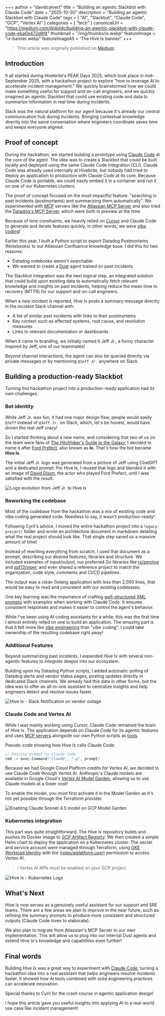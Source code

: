 +++
author = "davidcalvert"
title = "Building an agentic Slackbot with Claude Code"
date = "2025-10-30"
description = "Building an agentic Slackbot with Claude Code"
tags = [
    "AI", "Slackbot", "Claude Code", "GCP", "Vertex AI"
]
categories = [
    "tech"
]
canonicalUrl = "https://medium.com/@dotdc/building-an-agentic-slackbot-with-claude-code-eba0e472d8f4"
thumbnail = "/img/thumbs/ix.webp"
featureImage = "ix-banner.webp"
featureImageAlt = 'The Hive Ix banner!'
+++

> This article was originally published on [Medium](https://medium.com/@dotdc/building-an-agentic-slackbot-with-claude-code-eba0e472d8f4).

## Introduction

It all started during Hivebrite's PEAK Days 2025, which took place in mid-September 2025, with a hackathon project to explore "how to leverage AI to accelerate incident management." We quickly brainstormed how we could make something useful for support and on-call engineers, and we quickly imagined an agentic Slackbot that could use existing code and data to summarize information in real time during incidents.

Slack was the natural platform for our agent because it's already our central communication hub during incidents. Bringing contextual knowledge directly into the same conversation where engineers coordinate saves time and keeps everyone aligned.

## Proof of concept

During the hackathon, we started building a prototype using [Claude Code](https://claude.com/product/claude-code) at the core of the agent. The idea was to create a Slackbot that could be built locally and deployed using the same Claude Code integration (CLI). Claude Code was already used internally at Hivebrite, but nobody had tried to deploy an application to production with Claude Code at its core. Because Claude Code is portable, we could easily embed it in a container and run it on one of our Kubernetes clusters.

The proof of concept focused on the most impactful feature: "searching in past incidents (postmortems) and summarizing them automatically". We experimented with [MCP](https://modelcontextprotocol.io/docs/getting-started/intro) servers like the [Atlassian MCP Server](https://github.com/atlassian/atlassian-mcp-server) and also tried the [Datadog's MCP Server](https://docs.datadoghq.com/bits_ai/mcp_server/), which were both in preview at the time.

Because of time constraints, we heavily relied on [Cursor](https://cursor.com) and Claude Code to generate and iterate features quickly, in other words, we were [vibe coding](https://en.wikipedia.org/wiki/Vibe_coding)!

Earlier this year, I built a Python script to export Datadog Postmortems (Notebooks) to our Atlassian Confluence knowledge base. I did this for two reasons:

- Datadog notebooks weren't searchable
- We wanted to create a [Dust](https://dust.tt) agent trained on past incidents

The Slackbot integration was the next logical step, an integrated solution that could build upon existing data to automatically fetch relevant knowledge and insights on past incidents, helping reduce the mean time to recovery (MTTR) for our support and on-call engineers.

When a new incident is reported, Hive Ix posts a summary message directly in the incident Slack channel with:

- A list of similar past incidents with links to their postmortems
- Key context such as affected systems, root cause, and resolution measures
- Links to relevant documentation or dashboards

When it came to branding, we initially named it Jeff Jr., a funny character inspired by Jeff, one of our teammates!

Beyond channel interactions, the agent can also be queried directly via private messages or by mentioning `@Jeff Jr.` anywhere on Slack.

## Building a production-ready Slackbot

Turning this hackathon project into a production-ready application had its own challenges.

### Bot identity

While Jeff Jr. was fun, it had one major design flaw, people would easily `@Jeff` instead of `@Jeff Jr.` on Slack, which, let's be honest, would have driven the real Jeff crazy!

So I started thinking about a new name, and considering that two of us on the team were fans of [The Hitchhiker's Guide to the Galaxy](https://en.wikipedia.org/wiki/The_Hitchhiker%27s_Guide_to_the_Galaxy), I decided to name it after [Ford Prefect](https://en.wikipedia.org/wiki/Ford_Prefect_(character)), also known as **Ix**.
That's how the bot became **Hive Ix**.

The initial Jeff Jr. logo was generated from a picture of Jeff using ChatGPT and a dedicated prompt. For Hive Ix, I reused that logo and blended it with an image of [David Dixon](https://en.wikipedia.org/wiki/David_Dixon_(actor)), the actor who played Ford Prefect, until I was satisfied with the result.

![Logo evolution from Jeff Jr. to Hive Ix](jeffjr-to-hiveix.webp)

### Reworking the codebase

Most of the codebase from the hackathon was a mix of existing code and vibe coding generated code. Needless to say, it wasn't production-ready!

Following Cyril's advice, I moved the entire hackathon project into a `legacy-project/` folder and wrote an architecture document in markdown detailing what the real project should look like. That single step saved us a massive amount of time!

Instead of rewriting everything from scratch, I used that document as a prompt, describing our desired features, libraries and structure. We included examples of input/output, our preferred Go libraries like [rs/zerolog](https://github.com/rs/zerolog) and [spf13/viper](https://github.com/spf13/viper), and even shared a reference project to match the organization, code style, comments and CI/CD pipelines.

The output was a clean Golang application with less than 2,000 lines, that would be easy to read and consistent with our existing codebases.

One key learning was the importance of crafting [well-structured XML prompts](https://anthropic.mintlify.app/en/docs/build-with-claude/prompt-engineering/use-xml-tags) with examples when working with Claude Code. It ensures consistent responses and makes it easier to control the agent's behavior.

While I've been using AI coding assistants for a while, this was the first time I almost entirely relied on one to build an application. The amazing part is that it felt more like [vibe engineering](https://simonwillison.net/2025/Oct/7/vibe-engineering/) than "vibe coding". I could take ownership of the resulting codebase right away!

### Additional Features

Beyond summarizing past incidents, I expanded Hive Ix with several non-agentic features to integrate deeper into our ecosystem.

Building upon my Datadog Python scripts, I added automatic polling of Datadog alerts and vendor status pages, posting updates directly in dedicated Slack channels.
We already had this data in other forms, but the idea was to offer an all-in-one assistant to centralize insights and help engineers detect and resolve issues faster.

![Hive Ix - Slack Notification on vendor outage](hive-ix-slack.webp)

### Claude Code and Vertex AI

While I was mainly working using Cursor, Claude Code remained the brain of Hive Ix. The application depends on Claude Code for its agentic features and uses [MCP servers](https://docs.claude.com/en/docs/claude-code/mcp) alongside our own Python scripts as [tools](https://docs.claude.com/en/docs/agents-and-tools/tool-use/overview).

Pseudo-code showing how Hive Ix calls Claude Code:

```go
// Passing prompt to Claude Code
cmd := exec.Command("claude", "-p", prompt)
```

Because we had Google Cloud Platform credits for Vertex AI, we decided to use Claude Code through Vertex AI.
Anthropic's Claude models are available in Google Cloud's [Vertex AI Model Garden](https://console.cloud.google.com/vertex-ai/model-garden), allowing us to use Claude models at a lower cost!

To enable the model, you must first activate it in the Model Garden as it's not yet possible through the Terraform provider.

![Enabling Claude Sonnet 4.5 model on GCP Model Garden](gcp-model-garden.webp)

### Kubernetes integration

This part was quite straightforward. The Hive Ix repository builds and pushes its Docker image to [GCP Artifact Registry](https://console.cloud.google.com/artifacts). We then created a simple Helm chart to deploy the application on a Kubernetes cluster. The secret and service account were managed through Terraform, using [GKE Workload Identity](https://docs.cloud.google.com/kubernetes-engine/docs/concepts/workload-identity) with the ([roles/aiplatform.user](https://cloud.google.com/vertex-ai/docs/general/access-control#aiplatform.user)) permission to access Vertex AI.

> ℹ️ Vertex AI APIs must be enabled on your GCP project.

![Hive Ix - Kubernetes Logs](hive-ix-logs.webp)

## What's Next

Hive Ix now serves as a genuinely useful assistant for our support and SRE teams. There are a few areas we plan to improve in the near future, such as refining the summary prompts to produce more consistent and structured outputs (Claude Code loves to elaborate).

We also plan to migrate from Atlassian's MCP Server to our own implementation. This will allow us to plug into our internal Dust agents and extend Hive Ix's knowledge and capabilities even further!

## Final words

Building Hive Ix was a great way to experiment with [Claude Code](https://claude.ai/code), turning a hackathon idea into a real assistant that helps engineers resolve incidents faster. It showed how AI tools combined with solid engineering practices can accelerate innovation.

Special thanks to Cyril for the crash course in agentic application design!

I hope this article gave you useful insights into applying AI to a real-world use case like incident management!
